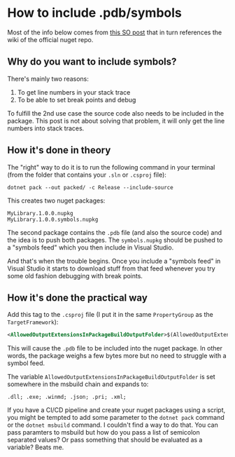 # How to include .pdb/symbols

Most of the info below comes from [this SO post](https://stackoverflow.com/questions/54211644/publish-snupkg-symbol-package-to-private-feed-in-vsts) that in turn references the wiki of the official nuget repo.

## Why do you want to include symbols?

There's mainly two reasons:

1. To get line numbers in your stack trace
1. To be able to set break points and debug

To fulfill the 2nd use case the source code also needs to be included in the package. This post is not about solving that problem, it will only get the line numbers into stack traces.

## How it's done in theory

The "right" way to do it is to run the following command in your terminal (from the folder that contains your `.sln` or `.csproj` file):

```terminal
dotnet pack --out packed/ -c Release --include-source
```

This creates two nuget packages:

```
MyLibrary.1.0.0.nupkg
MyLibrary.1.0.0.symbols.nupkg
```

The second package contains the `.pdb` file (and also the source code) and the idea is to push both packages. The `symbols.nupkg` should be pushed to a "symbols feed" which you then include in Visual Studio.

And that's when the trouble begins. Once you include a "symbols feed" in Visual Studio it starts to download stuff from that feed whenever you try some old fashion debugging with break points.

## How it's done the practical way

Add this tag to the `.csproj` file (I put it in the same `PropertyGroup` as the `TargetFramework`):

```xml
<AllowedOutputExtensionsInPackageBuildOutputFolder>$(AllowedOutputExtensionsInPackageBuildOutputFolder);.pdb</AllowedOutputExtensionsInPackageBuildOutputFolder>
```

This will cause the `.pdb` file to be included into the nuget package. In other words, the package weighs a few bytes more but no need to struggle with a symbol feed.

The variable `AllowedOutputExtensionsInPackageBuildOutputFolder` is set somewhere in the msbuild chain and expands to:

```
.dll; .exe; .winmd; .json; .pri; .xml;
```

If you have a CI/CD pipeline and create your nuget packages using a script, you might be tempted to add some parameter to the `dotnet pack` command or the `dotnet msbuild` command. I couldn't find a way to do that. You can pass paramters to msbuild but how do you pass a list of semicolon separated values? Or pass something that should be evaluated as a variable? Beats me.
